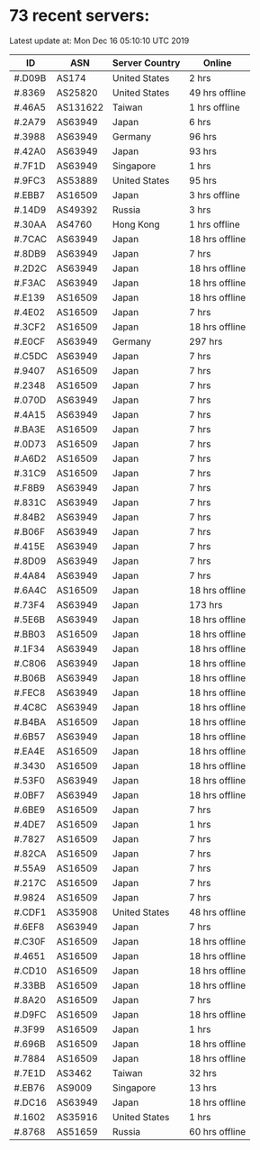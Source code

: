 # 73 recent servers:

Latest update at: Mon Dec 16 05:10:10 UTC 2019

| ID | ASN | Server Country | Online |
| -- | --- | -------------- | ------ |
| #.D09B | AS174 | United States | 2 hrs |
| #.8369 | AS25820 | United States | 49 hrs offline |
| #.46A5 | AS131622 | Taiwan | 1 hrs offline |
| #.2A79 | AS63949 | Japan | 6 hrs |
| #.3988 | AS63949 | Germany | 96 hrs |
| #.42A0 | AS63949 | Japan | 93 hrs |
| #.7F1D | AS63949 | Singapore | 1 hrs |
| #.9FC3 | AS53889 | United States | 95 hrs |
| #.EBB7 | AS16509 | Japan | 3 hrs offline |
| #.14D9 | AS49392 | Russia | 3 hrs |
| #.30AA | AS4760 | Hong Kong | 1 hrs offline |
| #.7CAC | AS63949 | Japan | 18 hrs offline |
| #.8DB9 | AS63949 | Japan | 7 hrs |
| #.2D2C | AS63949 | Japan | 18 hrs offline |
| #.F3AC | AS63949 | Japan | 18 hrs offline |
| #.E139 | AS16509 | Japan | 18 hrs offline |
| #.4E02 | AS16509 | Japan | 7 hrs |
| #.3CF2 | AS16509 | Japan | 18 hrs offline |
| #.E0CF | AS63949 | Germany | 297 hrs |
| #.C5DC | AS63949 | Japan | 7 hrs |
| #.9407 | AS16509 | Japan | 7 hrs |
| #.2348 | AS16509 | Japan | 7 hrs |
| #.070D | AS63949 | Japan | 7 hrs |
| #.4A15 | AS63949 | Japan | 7 hrs |
| #.BA3E | AS16509 | Japan | 7 hrs |
| #.0D73 | AS16509 | Japan | 7 hrs |
| #.A6D2 | AS16509 | Japan | 7 hrs |
| #.31C9 | AS16509 | Japan | 7 hrs |
| #.F8B9 | AS63949 | Japan | 7 hrs |
| #.831C | AS63949 | Japan | 7 hrs |
| #.84B2 | AS63949 | Japan | 7 hrs |
| #.B06F | AS63949 | Japan | 7 hrs |
| #.415E | AS63949 | Japan | 7 hrs |
| #.8D09 | AS63949 | Japan | 7 hrs |
| #.4A84 | AS63949 | Japan | 7 hrs |
| #.6A4C | AS16509 | Japan | 18 hrs offline |
| #.73F4 | AS63949 | Japan | 173 hrs |
| #.5E6B | AS63949 | Japan | 18 hrs offline |
| #.BB03 | AS16509 | Japan | 18 hrs offline |
| #.1F34 | AS63949 | Japan | 18 hrs offline |
| #.C806 | AS63949 | Japan | 18 hrs offline |
| #.B06B | AS63949 | Japan | 18 hrs offline |
| #.FEC8 | AS63949 | Japan | 18 hrs offline |
| #.4C8C | AS63949 | Japan | 18 hrs offline |
| #.B4BA | AS16509 | Japan | 18 hrs offline |
| #.6B57 | AS63949 | Japan | 18 hrs offline |
| #.EA4E | AS16509 | Japan | 18 hrs offline |
| #.3430 | AS16509 | Japan | 18 hrs offline |
| #.53F0 | AS63949 | Japan | 18 hrs offline |
| #.0BF7 | AS63949 | Japan | 18 hrs offline |
| #.6BE9 | AS16509 | Japan | 7 hrs |
| #.4DE7 | AS16509 | Japan | 1 hrs |
| #.7827 | AS16509 | Japan | 7 hrs |
| #.82CA | AS16509 | Japan | 7 hrs |
| #.55A9 | AS16509 | Japan | 7 hrs |
| #.217C | AS16509 | Japan | 7 hrs |
| #.9824 | AS16509 | Japan | 7 hrs |
| #.CDF1 | AS35908 | United States | 48 hrs offline |
| #.6EF8 | AS63949 | Japan | 7 hrs |
| #.C30F | AS16509 | Japan | 18 hrs offline |
| #.4651 | AS16509 | Japan | 18 hrs offline |
| #.CD10 | AS16509 | Japan | 18 hrs offline |
| #.33BB | AS16509 | Japan | 18 hrs offline |
| #.8A20 | AS16509 | Japan | 7 hrs |
| #.D9FC | AS16509 | Japan | 18 hrs offline |
| #.3F99 | AS16509 | Japan | 1 hrs |
| #.696B | AS16509 | Japan | 18 hrs offline |
| #.7884 | AS16509 | Japan | 18 hrs offline |
| #.7E1D | AS3462 | Taiwan | 32 hrs |
| #.EB76 | AS9009 | Singapore | 13 hrs |
| #.DC16 | AS63949 | Japan | 18 hrs offline |
| #.1602 | AS35916 | United States | 1 hrs |
| #.8768 | AS51659 | Russia | 60 hrs offline |

